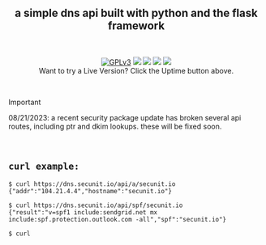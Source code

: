 <p align="center">
<h2 align="center">a simple dns api built with python and the flask framework</h2>
</p>
<br />
<p align="center">
<a href="https://www.gnu.org/licenses/gpl-3.0.html"><img src="https://img.shields.io/badge/license-GPLv3-red?style=flat-square" alt="GPLv3"></a>
<img src="https://img.shields.io/badge/python-3.10-darkgreen?style=flat-square&logo=flask"></i>
<img src="https://img.shields.io/github/actions/workflow/status/x86txt/dnssite/zappa.yml?style=flat-square&logo=githubactions"></i>
<a href="https://github.com/x86txt/dnsSite/security/code-scanning"><img src="https://github.com/x86txt/dnsSite/actions/workflows/github-code-scanning/codeql/badge.svg?branch=main"></i></a>
<a href="https://dns.secunit.io/"><img src="https://betteruptime.com/status-badges/v1/monitor/pyr7.svg"></a><br />
Want to try a Live Version? Click the Uptime button above.
</p>
&nbsp;
&nbsp;

> [!IMPORTANT]  
> 08/21/2023: a recent security package update has broken several api routes, including ptr and dkim lookups. these will be fixed soon. 

&nbsp;

## `curl example:`
```
$ curl https://dns.secunit.io/api/a/secunit.io
{"addr":"104.21.4.4","hostname":"secunit.io"}

$ curl https://dns.secunit.io/api/spf/secunit.io
{"result":"v=spf1 include:sendgrid.net mx include:spf.protection.outlook.com -all","spf":"secunit.io"}

$ curl 
```
